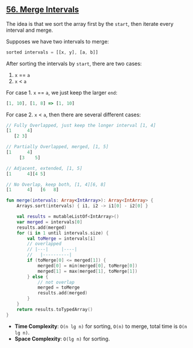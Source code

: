 ## [56. Merge Intervals](https://leetcode.com/problems/merge-intervals/)

The idea is that we sort the array first by the `start`, then iterate every interval and merge. 


Supposes we have two intervals to merge:

```js
sorted intervals = [[x, y], [a, b]]
```
After sorting the intervals by `start`, there are two cases:
1. `x` == `a`
2. `x` < `a`

For case 1. `x` == `a`, we just keep the larger `end`:

```js
[1, 10], [1, 8] => [1, 10]
```

For case 2. `x` < `a`, then there are several different cases:

```js
// Fully Overlapped, just keep the longer interval [1, 4]
[1      4]
   [2 3]

// Partially Overlapped, merged, [1, 5]
[1      4]
     [3    5]

// Adjacent, extended, [1, 5]
[1      4][4 5]

// No Overlap, keep both, [1, 4][6, 8]
[1      4]   [6   8]
```

```kotlin
fun merge(intervals: Array<IntArray>): Array<IntArray> {
    Arrays.sort(intervals) { i1, i2 -> i1[0] - i2[0] }

    val results = mutableListOf<IntArray>()
    var merged = intervals[0]
    results.add(merged)
    for (i in 1 until intervals.size) {
        val toMerge = intervals[i]
        // overlapped
        // |---|     |----|
        //   |----------|
        if (toMerge[0] <= merged[1]) {
            merged[0] = min(merged[0], toMerge[0])
            merged[1] = max(merged[1], toMerge[1])
        } else {
            // not overlap
            merged = toMerge
            results.add(merged)
        }
    }
    return results.toTypedArray()
}
```

* **Time Complexity**: `O(n lg n)` for sorting, `O(n)` to merge, total time is `O(n lg n)`.
* **Space Complexity**: `O(lg n)` for sorting.